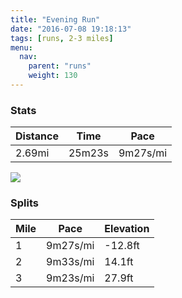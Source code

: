 ```yaml
---
title: "Evening Run"
date: "2016-07-08 19:18:13"
tags: [runs, 2-3 miles]
menu:
  nav:
    parent: "runs"
    weight: 130
---
```


### Stats

| Distance | Time | Pace |
|----------|------|------|
|2.69mi|25m23s|9m27s/mi|

<img src='https://maps.googleapis.com/maps/api/staticmap?maptype=roadmap&path=enc:qdkeIzfwLCnJsBzA`BdAiA~BvEtVrKzRHfIdDjK`ElFdDHdCdFqB}DuDSoEiF{EaYkHuFoFmXm@eInAs@}AgArCoDkB}Y`Byk@{Iqc@jB}@GuB&key=AIzaSyC1MId7bFpkLXNAaYhBSTb8jLyiSqzbDtM&size=800x800&markers=color:yellow|label:S|53.47417,-2.25406&markers=color:green|label:F|53.47536999999999,-2.23728'>

### Splits

| Mile | Pace | Elevation |
|------|------|-----------|
|1|9m27s/mi|-12.8ft|
|2|9m33s/mi|14.1ft|
|3|9m23s/mi|27.9ft|
